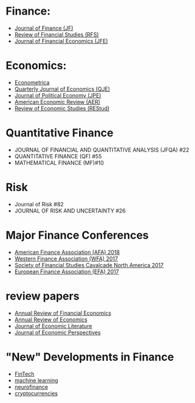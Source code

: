 # Finance: 
- [Journal of Finance (JF)](http://onlinelibrary.wiley.com.ezproxy.library.bi.no/journal/10.1111/(ISSN)1540-6261/issues)
- [Review of Financial Studies (RFS)](https://academic-oup-com.ezproxy.library.bi.no/rfs/issue)
- [Journal of Financial Economics (JFE)](https://www-sciencedirect-com.ezproxy.library.bi.no/journal/journal-of-financial-economics/issues)

# Economics: 
- [Econometrica](http://onlinelibrary.wiley.com.ezproxy.library.bi.no/journal/10.1111/(ISSN)1468-0262/issues)
- [Quarterly Journal of Economics (QJE)](https://academic-oup-com.ezproxy.library.bi.no/qje/issue)
- [Journal of Political Economy (JPE)](http://www.journals.uchicago.edu/loi/jpe)
- [American Economic Review (AER)](https://www.aeaweb.org/journals/aer/issues)
- [Review of Economic Studies (REStud)](https://academic-oup-com.ezproxy.library.bi.no/restud/issue)

# Quantitative Finance
- JOURNAL OF FINANCIAL AND QUANTITATIVE ANALYSIS (JFQA) #22
- QUANTITATIVE FINANCE (QF) #55
- MATHEMATICAL FINANCE (MF)#10

# Risk
- Journal of Risk #82
- JOURNAL OF RISK AND UNCERTAINTY #26

# Major Finance Conferences
- [American Finance Association (AFA) 2018 ](https://editorialexpress.com/conference/AFA2018/program/AFA2018.html)
- [Western Finance Association (WFA) 2017](http://westernfinance-portal.org/program/2017/WFA.2017.program.conf.pdf)
- [Society of Financial Studies Cavalcade North America 2017](http://sfs.org/wp-content/uploads/2018/01/2017-SFS-Cavalcade-North-America-Program.pdf)
- [European Finance Association (EFA) 2017](http://www.efa2017.org/sites/www.efa2014.usi.ch/files/media/efa2017-pdf_program-web.pdf)

# review papers
- [Annual Review of Financial Economics](http://www.annualreviews.org.ezproxy.library.bi.no/toc/financial/9/1)
- [Annual Review of Economics](http://www.annualreviews.org/toc/economics/9/1)
- [Journal of Economic Literature](https://www.aeaweb.org/issues/490)
- [Journal of Economic Perspectives](https://www.aeaweb.org/journals/jep/issues)

# "New" Developments in Finance
- [FinTech](https://www.afajof.org/page/2018AnnualMeeting)
- [machine learning](https://www.afajof.org/page/2017AnnualMeeting)
- [neurofinance](https://www.afajof.org/page/2016AnnualMeeting)
- [cryptocurrencies](https://www.afajof.org/page/2016AnnualMeeting)
